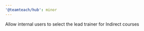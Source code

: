 ```yaml
---
'@teamteach/hub': minor
---
```


Allow internal users to select the lead trainer for Indirect courses
